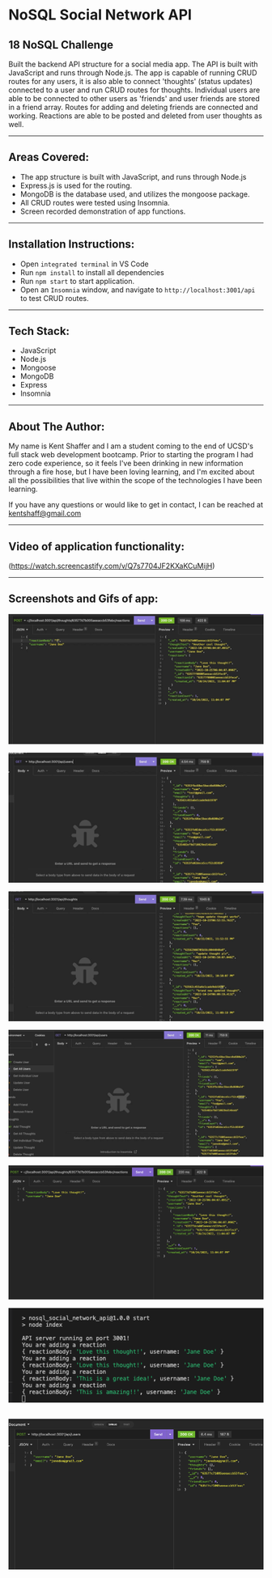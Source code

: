 # NoSQL Social Network API

## 18 NoSQL Challenge

Built the backend API structure for a social media app. The API is built with JavaScript and runs through Node.js. The app is capable of running CRUD routes for any users, it is also able to connect 'thoughts' (status updates) connected to a user and run CRUD routes for thoughts. Individual users are able to be connected to other users as 'friends' and user friends are stored in a friend array. Routes for adding and deleting friends are connected and working. Reactions are able to be posted and deleted from user thoughts as well. 

---

## Areas Covered:
* The app structure is built with JavaScript, and runs through Node.js
* Express.js is used for the routing.
* MongoDB is the database used, and utilizes the mongoose package.
* All CRUD routes were tested using Insomnia.
* Screen recorded demonstration of app functions.

---

## Installation Instructions:
* Open `integrated terminal` in VS Code
* Run `npm install` to install all dependencies
* Run `npm start` to start application.
* Open an `Insomnia` window, and navigate to `http://localhost:3001/api` to test CRUD routes.

---

## Tech Stack:
* JavaScript
* Node.js
* Mongoose
* MongoDB
* Express
* Insomnia

---

## About The Author:

My name is Kent Shaffer and I am a student coming to the end of UCSD's full stack web development bootcamp. Prior to starting the program I had zero code experience, so it feels I've been drinking in new information through a fire hose, but I have been loving learning, and I'm excited about all the possibilities that live within the scope of the technologies I have been learning.

If you have any questions or would like to get in contact, I can be reached at kentshaff@gmail.com 

---

## Video of application functionality: 

(https://watch.screencastify.com/v/Q7s7704JF2KXaKCuMijH)

---
## Screenshots and Gifs of app:


![gif of creating a user thought](./Assets/thoughtCreationGif.gif)

![gif of getting an individual user](./Assets/getIndividualUserGif.gif)

![gif of deleting a user thought](./Assets/thoughtDeleteGif.gif)

![gif of deleting a user](./Assets/userDeleteGif.gif)

![screenshot of creating a reaction](./Assets/createReactionScreenshot.png)

![screenshot of the terminal response as a reaction is created](./Assets/reactionCreateResponseScreenshot.png)

![screenshot of creating a user](./Assets/createUserScreenshot.png)
---
